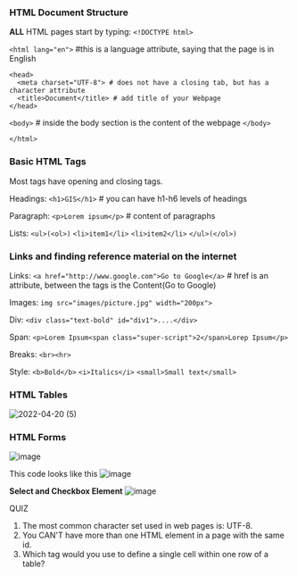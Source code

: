 ### HTML Document Structure
**ALL** HTML pages start by typing: ```<!DOCTYPE html>```

```<html lang="en">``` #this is a language attribute, saying that the page is in English
 
    <head>
      <meta charset="UTF-8"> # does not have a closing tab, but has a character attribute
      <title>Document</title> # add title of your Webpage
    </head>
  
 ```<body>``` # inside the body section is the content of the webpage
 ```</body>```
 
```</html>```

### Basic HTML Tags
Most tags have opening and closing tags.

Headings: ```<h1>GIS</h1>``` # you can have h1-h6 levels of headings

Paragraph: ```<p>Lorem ipsum</p>``` # content of paragraphs

Lists: ```<ul>(<ol>)```
        ```<li>item1</li>```
        ```<li>item2</li>```
       ```</ul>(</ol>)```
       
       
 ### Links and finding reference material on the internet
 Links: ```<a href="http://www.google.com">Go to Google</a>``` # href is an attribute, between the tags is the Content(Go to Google)
 
 Images: ```img src="images/picture.jpg" width="200px">```
 
 Div: ```<div class="text-bold" id="div1">....</div>```
 
 Span: ```<p>Lorem Ipsum<span class="super-script">2</span>Lorep Ipsum</p>```
 
 Breaks: ```<br><hr>```
 
 Style: ```<b>Bold</b>```
      ```<i>Italics</i>```
      ```<small>Small text</small>```
      
 
### HTML Tables
![2022-04-20 (5)](https://user-images.githubusercontent.com/60888123/164224434-a963c1fc-a2e0-4e40-abb0-abe5c4b6cc83.png)

### HTML Forms
![image](https://user-images.githubusercontent.com/60888123/164224869-0e1e465c-3975-4ddd-b609-d200e31364b6.png)

This code looks like this
![image](https://user-images.githubusercontent.com/60888123/164224908-b8b28762-11fd-4000-aa63-a66589f04a53.png)

**Select and Checkbox Element**
![image](https://user-images.githubusercontent.com/60888123/164228858-6ff6bddb-8f58-4876-aa56-0639dd91962e.png)

QUIZ
1. The most common character set used in web pages is: UTF-8.
2. You CAN'T have more than one HTML element in a page with the same id.
3. Which tag would you use to define a single cell within one row of a table? <td>
  
